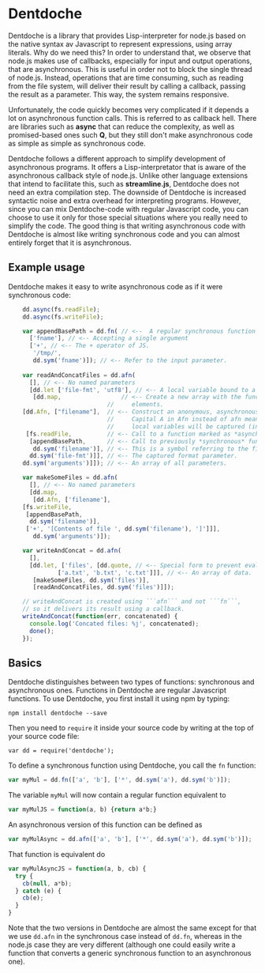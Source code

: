 # Dentdoche

Dentdoche is a library that provides Lisp-interpreter for node.js based on the native syntax av Javascript to represent expressions, using array literals. Why do we need this? In order to understand that, we observe that node.js makes use of callbacks, especially for input and output operations, that are asynchronous. This is useful in order not to block the single thread of node.js. Instead, operations that are time consuming, such as reading from the file system, will deliver their result by calling a callback, passing the result as a parameter. This way, the system remains responsive.

Unfortunately, the code quickly becomes very complicated if it depends a lot on asynchronous function calls. This is referred to as callback hell. There are libraries such as **async** that can reduce the complexity, as well as promised-based ones such **Q**, but they still don't make asynchronous code as simple as simple as synchronous code.

Dentdoche follows a different approach to simplify development of asynchronous programs. It offers a Lisp-interpretator that is aware of the asynchronous callback style of node.js. Unlike other language extensions that intend to facilitate this, such as **streamline.js**, Dentdoche does not need an extra compilation step. The downside of Dentdoche is increased syntactic noise and extra overhead for interpreting programs. However, since you can mix Dentdoche-code with regular Javascript code, you can choose to use it only for those special situations where you really need to simplify the code. The good thing is that writing asynchronous code with Dentdoche is almost like writing synchronous code and you can almost entirely forget that it is asynchronous.

## Example usage
Dentdoche makes it easy to write asynchronous code as if it were synchronous code:
```js
    dd.async(fs.readFile);
    dd.async(fs.writeFile);

    var appendBasePath = dd.fn( // <--  A regular synchronous function
      ['fname'], // <-- Accepting a single argument
      ['+', // <-- The + operator of JS.
       '/tmp/',
       dd.sym('fname')]); // <-- Refer to the input parameter.
    
    var readAndConcatFiles = dd.afn(
      [], // <-- No named parameters
      [dd.let ['file-fmt', 'utf8'], // <-- A local variable bound to a string.
       [dd.map,                 // <-- Create a new array with the function applied to all
	                        //     elements.
	[dd.Afn, ["filename"],  // <-- Construct an anonymous, asynchronous, function.
	                        //     Capital A in Afn instead of afn means that
	                        //     local variables will be captured (in this case file-fmt).
	 [fs.readFile,          // <-- Call to a function marked as *asynchronous*
	  [appendBasePath,      // <-- Call to previously *synchronous* function
	   dd.sym('filename')], // <-- This is a symbol referring to the filename parameter.
	  dd.sym('file-fmt')]], // <-- The captured format parameter.
	dd.sym('arguments')]]); // <-- An array of all parameters.

    var makeSomeFiles = dd.afn(
      [], // <-- No named parameters
      [dd.map,
       [dd.Afn, ['filename'],
	[fs.writeFile,
	 [appendBasePath,
	  dd.sym('filename')],
	 ['+', '[Contents of file ', dd.sym('filename'), ']']]],
       dd.sym('arguments')]);

    var writeAndConcat = dd.afn(
      [],
      [dd.let, ['files', [dd.quote, // <-- Special form to prevent evaluation
			  ['a.txt', 'b.txt', 'c.txt']]], // <-- An array of data.
       [makeSomeFiles, dd.sym('files')],
       [readAndConcatFiles, dd.sym('files')]]);

    // writeAndConcat is created using ```afn``` and not ```fn```,
    // so it delivers its result using a callback.
    writeAndConcat(function(err, concatenated) {
      console.log('Concated files: %j', concatenated);
      done();
    });
```

## Basics
Dentdoche distinguishes between two types of functions: synchronous and asynchronous ones. Functions in Dentdoche are regular Javascript functions. To use Dentdoche, you first install it using npm by typing:
```
npm install dentdoche --save
```
Then you need to ```require``` it inside your source code by writing at the top of your source code file:
```
var dd = require('dentdoche');
```

To define a synchronous function using Dentdoche, you call the ```fn``` function:
```js
var myMul = dd.fn(['a', 'b'], ['*', dd.sym('a'), dd.sym('b')]);
```

The variable ```myMul``` will now contain a regular function equivalent to
```js
var myMulJS = function(a, b) {return a*b;}
```

An asynchronous version of this function can be defined as

```js
var myMulAsync = dd.afn(['a', 'b'], ['*', dd.sym('a'), dd.sym('b')]);
```

That function is equivalent do
```js
var myMulAsyncJS = function(a, b, cb) {
  try {
    cb(null, a*b);
  } catch (e) {
    cb(e);
  }
}

```
Note that the two versions in Dentdoche are almost the same except for that we use ```dd.afn``` in the synchronous case instead of ```dd.fn```, whereas in the node.js case they are very different (although one could easily write a function that converts a generic synchronous function to an asynchronous one).

